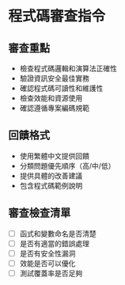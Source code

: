# 程式碼審查指令

## 審查重點
- 檢查程式碼邏輯和演算法正確性
- 驗證資訊安全最佳實務
- 確認程式碼可讀性和維護性
- 檢查效能和資源使用
- 確認遵循專案編碼規範

## 回饋格式
- 使用繁體中文提供回饋
- 分類問題優先順序（高/中/低）
- 提供具體的改善建議
- 包含程式碼範例說明

## 審查檢查清單
- [ ] 函式和變數命名是否清楚
- [ ] 是否有適當的錯誤處理
- [ ] 是否有安全性漏洞
- [ ] 效能是否可以優化
- [ ] 測試覆蓋率是否足夠
